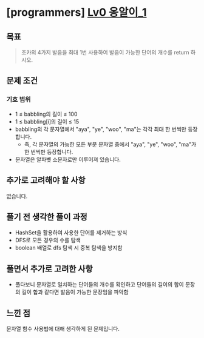 # [programmers] [Lv0 옹알이_1](https://school.programmers.co.kr/learn/courses/30/lessons/120956)

## 목표
> 조카의 4가지 발음을 최대 1번 사용하여 발음이 가능한 단어의 개수를 return 하시오.
## 문제 조건
### 기호 범위
* 1 ≤ babbling의 길이 ≤ 100
* 1 ≤ babbling[i]의 길이 ≤ 15
* babbling의 각 문자열에서 "aya", "ye", "woo", "ma"는 각각 최대 한 번씩만 등장합니다.
  * 즉, 각 문자열의 가능한 모든 부분 문자열 중에서 "aya", "ye", "woo", "ma"가 한 번씩만 등장합니다.
* 문자열은 알파벳 소문자로만 이루어져 있습니다.

## 추가로 고려해야 할 사항
없습니다.

## 풀기 전 생각한 풀이 과정
* HashSet을 활용하여 사용한 단어를 제거하는 방식
* DFS로 모든 경우의 수를 탐색
* boolean 배열로 dfs 탐색 시 중복 탐색을 방지함
## 풀면서 추가로 고려한 사항
* 풀다보니 문자열로 일치하는 단어들의 개수를 확인하고 단어들의 길이의 합이 문장의 길이 합과 같다면 발음이 가능한 문장임을 파악함

## 느낀 점
문자열 함수 사용법에 대해 생각하게 된 문제입니다.